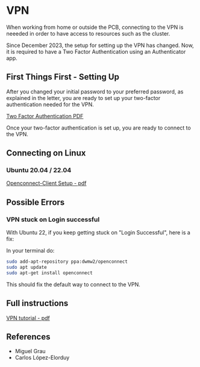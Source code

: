 # VPN

When working from home or outside the PCB, connecting to the VPN is neeeded in order to have access to resources such
as the cluster.

Since December 2023, the setup for setting up the VPN has changed. Now, it is required to have a Two Factor
Authentication using an Authenticator app.

## First Things First - Setting Up

After you changed your initial password to your preferred password, as explained in the letter, you are ready to
set up your two-factor authentication needed for the VPN.

[Two Factor Authentication PDF](https://www.pcb.ub.edu/wp-content/uploads/2023/11/two-factor_authentication.pdf)

Once your two-factor authentication is set up, you are ready to connect to the VPN.

## Connecting on Linux

### Ubuntu 20.04 / 22.04

[Openconnect-Client Setup - pdf](https://www.pcb.ub.edu/wp-content/uploads/Configuracio-VPN-Linux-Ubuntu-catala_EN_RR.pdf)<!--markdownlint-disable MD013-->

## Possible Errors

### VPN stuck on Login successful

With Ubuntu 22, if you keep getting stuck on "Login Successful", here is a fix:

In your terminal do:

```sh
sudo add-apt-repository ppa:dwmw2/openconnect
sudo apt update
sudo apt-get install openconnect
```

This should fix the default way to connect to the VPN.

## Full instructions

[VPN tutorial - pdf](https://drive.google.com/file/d/1-YJJEQLtHlNQ6EX1x1cLLRB6zQdLXrn4/view)

## References

- Miguel Grau
- Carlos López-Elorduy
